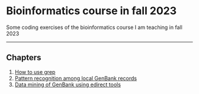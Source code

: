 # Bioinformatics course in fall 2023
Some coding exercises of the bioinformatics course I am teaching in fall 2023

---

## Chapters
1. [How to use grep](https://github.com/michaelgruenstaeudl/Bioinformatics_course__Fall2023/blob/main/doc/01_how_to_use_grep.md)
2. [Pattern recognition among local GenBank records](https://github.com/michaelgruenstaeudl/Bioinformatics_course__Fall2023/blob/main/doc/02_pattern_recognition_among_GenBank_records.md)
3. [Data mining of GenBank using edirect tools](https://github.com/michaelgruenstaeudl/Bioinformatics_course__Fall2023/blob/main/doc/03_GenBank_data_mining_with_edirect.md)
